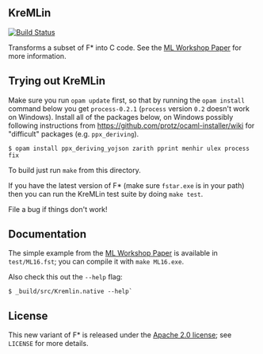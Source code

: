 KreMLin
-------

[![Build Status](https://travis-ci.org/FStarLang/kremlin.svg?branch=master)](https://travis-ci.org/FStarLang/kremlin)

Transforms a subset of F* into C code. See the [ML Workshop Paper] for
more information.

[ML Workshop Paper]: https://jonathan.protzenko.fr/papers/ml16.pdf

## Trying out KreMLin

Make sure you run `opam update` first, so that by running the `opam
install` command below you get `process-0.2.1` (`process` version
`0.2` doesn't work on Windows). Install all of the packages below, on
Windows possibly following instructions from
https://github.com/protz/ocaml-installer/wiki
for "difficult" packages (e.g. `ppx_deriving`).

`$ opam install ppx_deriving_yojson zarith pprint menhir ulex process fix`

To build just run `make` from this directory.

If you have the latest version of F* (make sure `fstar.exe` is in your
path) then you can run the KreMLin test suite by doing `make test`.

File a bug if things don't work!

## Documentation

The simple example from the [ML Workshop Paper] is available in
`test/ML16.fst`; you can compile it with `make ML16.exe`.

Also check this out the `--help` flag:
```
$ _build/src/Kremlin.native --help`
```

## License

This new variant of F* is released under the [Apache 2.0 license];
see `LICENSE` for more details.

[Apache 2.0 license]: https://www.apache.org/licenses/LICENSE-2.0
